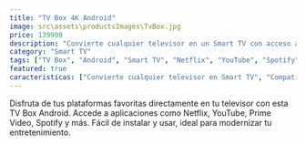 ```yaml
---
title: "TV Box 4K Android"
image: src\assets\productsImages\TvBox.jpg
price: 139900
description: "Convierte cualquier televisor en un Smart TV con acceso a tus apps favoritas."
category: "Smart TV"
tags: ["TV Box", "Android", "Smart TV", "Netflix", "YouTube", "Spotify", "Prime Video"]
featured: true
caracteristicas: ["Convierte cualquier televisor en Smart TV", "Compatible con Netflix, YouTube, Prime Video, Spotify, entre otras apps", "Conexión HDMI y WiFi", "Incluye control remoto multifunción", "Interfaz Android fácil de usar", "Soporte de 2GB RAM y 16GB almacenamiento"]
---
```


Disfruta de tus plataformas favoritas directamente en tu televisor con esta TV Box Android. Accede a aplicaciones como Netflix, YouTube, Prime Video, Spotify y más. Fácil de instalar y usar, ideal para modernizar tu entretenimiento.
